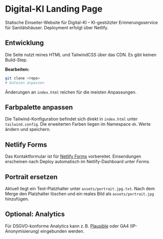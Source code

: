 # Digital-KI Landing Page

Statische Einseiter-Website für Digital-KI – KI-gestützter Erinnerungsservice für Sanitätshäuser. Deployment erfolgt über Netlify.

## Entwicklung

Die Seite nutzt reines HTML und TailwindCSS über das CDN. Es gibt keinen Build-Step.

**Bearbeiten:**

```bash
git clone <repo>
# Dateien anpassen
```

Änderungen an `index.html` reichen für die meisten Anpassungen.

## Farbpalette anpassen

Die Tailwind-Konfiguration befindet sich direkt in `index.html` unter `tailwind.config`. Die erweiterten Farben liegen im Namespace `dk`. Werte ändern und speichern.

## Netlify Forms

Das Kontaktformular ist für [Netlify Forms](https://docs.netlify.com/forms/setup/) vorbereitet. Einsendungen erscheinen nach Deploy automatisch im Netlify-Dashboard unter *Forms*.

## Portrait ersetzen

Aktuell liegt ein Text-Platzhalter unter `assets/portrait.jpg.txt`. Nach dem Merge den Platzhalter löschen und ein reales Bild als `assets/portrait.jpg` hinzufügen.

## Optional: Analytics

Für DSGVO-konforme Analytics kann z. B. [Plausible](https://plausible.io) oder GA4 (IP-Anonymisierung) eingebunden werden.


